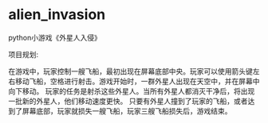# alien_invasion
python小游戏《外星人入侵》

项目规划:

在游戏中，玩家控制一艘飞船，最初出现在屏幕底部中央。玩家可以使用箭头键左右移动飞船，空格进行射击。游戏开始时，一群外星人出现在天空中，并在屏幕中向下移动。
玩家的任务是射杀这些外星人。当所有外星人都消灭干净后，将出现一批新的外星人，他们移动速度更快。
只要有外星人撞到了玩家的飞船，或者达到了屏幕底部，玩家就损失一艘飞船，玩家三艘飞船损失后，游戏结束。
